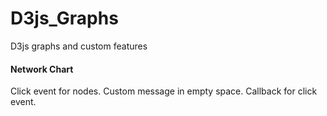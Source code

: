 # D3js_Graphs

D3js graphs and custom features


#### Network Chart ####
Click event for nodes.
Custom message in empty space.
Callback for click event.
